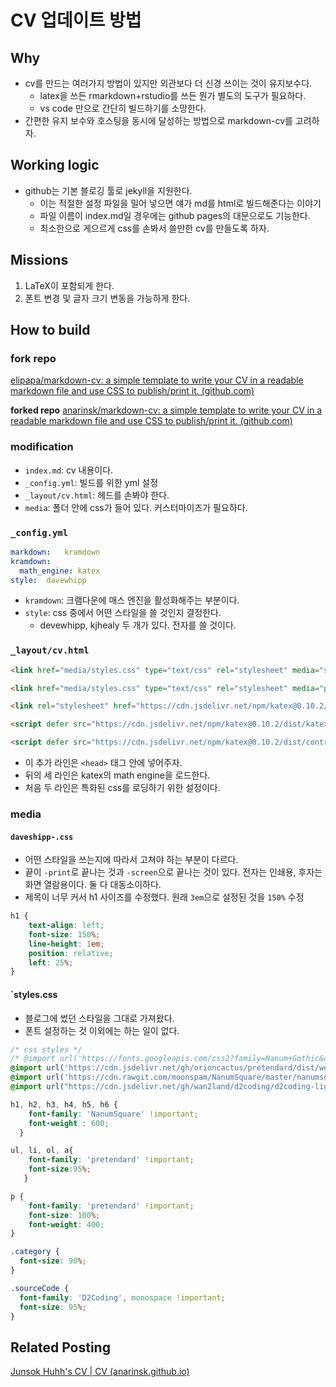 # CV 업데이트 방법

## Why
- cv를 만드는 여러가지 방법이 있지만 외관보다 더 신경 쓰이는 것이 유지보수다. 
	- latex을 쓰든 rmarkdown+rstudio를 쓰든 뭔가 별도의 도구가 필요하다. 
	- vs code 만으로 간단히 빌드하기를 소망한다. 
- 간편한 유지 보수와 호스팅을 동시에 달성하는 방법으로 markdown-cv를 고려하자. 

## Working logic 
- github는 기본 블로깅 툴로 jekyll을 지원한다. 
	- 이는 적절한 설정 파일을 밀어 넣으면 얘가 md를 html로 빌드해준다는 이야기 
	- 파일 이름이 index.md일 경우에는 github pages의 대문으로도 기능한다. 
	- 최소한으로 게으르게 css를 손봐서 쓸만한 cv를 만들도록 하자. 

## Missions 
1. LaTeX이 포함되게 한다. 
2. 폰트 변경 및 글자 크기 변동을 가능하게 한다. 

## How to build 

### fork repo 
[elipapa/markdown-cv: a simple template to write your CV in a readable markdown file and use CSS to publish/print it. (github.com)](https://github.com/elipapa/markdown-cv)

**forked repo** 
[anarinsk/markdown-cv: a simple template to write your CV in a readable markdown file and use CSS to publish/print it. (github.com)](https://github.com/anarinsk/markdown-cv)

### modification 

- `index.md`: cv 내용이다. 
-  `_config.yml`: 빌드를 위한 yml 설정 
- `_layout/cv.html`: 헤드를 손봐야 한다. 
- `media`: 폴더 안에 css가 들어 있다. 커스터마이즈가 필요하다. 

### `_config.yml`

```yml
markdown:   kramdown
kramdown:
  math_engine: katex
style:  davewhipp
```
- `kramdown`: 크램다운에 매스 엔진을 활성화해주는 부분이다. 
- `style`: css 중에서 어떤 스타일을 쓸 것인지 결정한다. 
	- devewhipp, kjhealy 두 개가 있다. 전자를 쓸 것이다. 

### `_layout/cv.html`
```html
<link href="media/styles.css" type="text/css" rel="stylesheet" media="screen">

<link href="media/styles.css" type="text/css" rel="stylesheet" media="print">

<link rel="stylesheet" href="https://cdn.jsdelivr.net/npm/katex@0.10.2/dist/katex.min.css" integrity="sha384-yFRtMMDnQtDRO8rLpMIKrtPCD5jdktao2TV19YiZYWMDkUR5GQZR/NOVTdquEx1j" crossorigin="anonymous">

<script defer src="https://cdn.jsdelivr.net/npm/katex@0.10.2/dist/katex.min.js" integrity="sha384-9Nhn55MVVN0/4OFx7EE5kpFBPsEMZxKTCnA+4fqDmg12eCTqGi6+BB2LjY8brQxJ" crossorigin="anonymous"></script>

<script defer src="https://cdn.jsdelivr.net/npm/katex@0.10.2/dist/contrib/auto-render.min.js" integrity="sha384-kWPLUVMOks5AQFrykwIup5lo0m3iMkkHrD0uJ4H5cjeGihAutqP0yW0J6dpFiVkI" crossorigin="anonymous" onload="renderMathInElement(document.body);"></script>
```
- 이 추가 라인은 `<head>` 태그 안에 넣어주자. 
- 뒤의 세 라인은 katex의 math engine을 로드한다. 
- 처음 두 라인은 특화된 css를 로딩하기 위한 설정이다. 

### media 

#### `daveshipp-.css`
- 어떤 스타일을 쓰는지에 따라서 고쳐야 하는 부분이 다르다. 
- 끝이 `-print`로 끝나는 것과 `-screen`으로 끝나는 것이 있다. 전자는 인쇄용, 후자는 화면 열람용이다. 둘 다 대동소이하다. 
- 제목이 너무 커서 h1 사이즈를 수정했다. 원래 `3em`으로 설정된 것을 `150%` 수정 

```css
h1 {
	text-align: left;
	font-size: 150%;
	line-height: 1em;
	position: relative;
	left: 25%;
}

```

#### `styles.css 
- 블로그에 썼던 스타일을 그대로 가져왔다. 
- 폰트 설정하는 것 이외에는 하는 일이 없다. 

```css
/* css styles */
/* @import url('https://fonts.googleapis.com/css2?family=Nanum+Gothic&display=swap'); */
@import url('https://cdn.jsdelivr.net/gh/orioncactus/pretendard/dist/web/static/pretendard.css');
@import url('https://cdn.rawgit.com/moonspam/NanumSquare/master/nanumsquare.css');
@import url("https://cdn.jsdelivr.net/gh/wan2land/d2coding/d2coding-ligature-subset.css");

h1, h2, h3, h4, h5, h6 {
    font-family: 'NanumSquare' !important;
    font-weight : 600;
  }

ul, li, ol, a{
    font-family: 'pretendard' !important;
    font-size:95%;
   }

p {
    font-family: 'pretendard' !important;
    font-size: 100%;
    font-weight: 400; 
}

.category {
  font-size: 90%;
}

.sourceCode {
  font-family: 'D2Coding', monospace !important;
  font-size: 95%;
}
```

## Related Posting


[Junsok Huhh's CV | CV (anarinsk.github.io)](https://anarinsk.github.io/markdown-cv/)